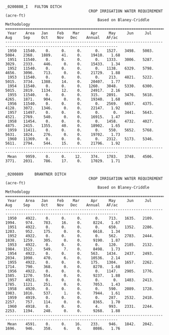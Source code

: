     _0200808_I   FULTON DITCH                                                                                                           
                                         CROP IRRIGATION WATER REQUIREMENT (acre-ft)                                        
                                             Based on Blaney-Criddle Methodology                                            
    ========================================================================================================================
     Year    Area   Jan    Feb    Mar     Apr     May     Jun     Jul     Aug     Sep     Oct    Nov   Dec    Annual   AF/ac
    ------------------------------------------------------------------------------------------------------------------------
     1950   11540.    0.     0.     0.      0.   1527.   3498.   5003.   5084.   2368.   1889.    41.    0.    19410.   1.68
     1951   11540.    0.     0.     0.      0.   1333.   3006.   5287.   3029.   2333.    446.     0.    0.    15433.   1.34
     1952   11540.    0.     0.     0.      0.   1138.   6329.   5798.   4656.   3096.    713.     0.    0.    21729.   1.88
     1953   11540.    0.     0.     0.      0.    213.   4821.   5222.   5015.   3734.   1388.    14.    0.    20407.   1.77
     1954   11540.    0.     0.     0.   1260.   3048.   5330.   6300.   5015.   2819.   1134.    12.    0.    24917.   2.16
     1955   11540.    0.     0.     0.    315.   2891.   3476.   5618.   4265.   1871.    904.     0.    0.    19340.   1.68
     1956   11540.    0.     0.     0.      0.   2569.   6657.   4375.   4128.   3072.   1346.     0.    0.    22147.   1.92
     1957   11497.    0.     0.     0.      0.      0.   3441.   5643.   4521.   2769.    540.     0.    0.    16915.   1.47
     1958   11454.    0.     0.     0.      0.   1458.   4732.   4027.   4875.   2415.   1355.    40.    0.    18902.   1.65
     1959   11411.    0.     0.     0.      0.    550.   5652.   5768.   5631.   1824.    276.     0.    0.    19702.   1.73
     1960   11369.    0.     0.     0.      0.   2312.   5173.   5346.   5611.   2794.    544.    15.    0.    21796.   1.92
    ------------------------------------------------------------------------------------------------------------------------
     Mean    9959.    0.     0.    12.    374.   1783.   3748.   4506.   3771.   2031.    786.    17.    0.    17029.   1.71
                                                                                                                            
                                                                                                                            
    _0200809     BRANTNER DITCH                                                                                             
                                         CROP IRRIGATION WATER REQUIREMENT (acre-ft)                                        
                                             Based on Blaney-Criddle Methodology                                            
    ========================================================================================================================
     Year    Area   Jan    Feb    Mar     Apr     May     Jun     Jul     Aug     Sep     Oct    Nov   Dec    Annual   AF/ac
    ------------------------------------------------------------------------------------------------------------------------
     1950    4922.    0.     0.     0.      0.    713.   1635.   2109.   1994.    974.    783.    16.    0.     8224.   1.67
     1951    4922.    0.     0.     0.      0.    650.   1352.   2286.   1203.    952.    175.     0.    0.     6618.   1.34
     1952    4922.    0.     0.     0.      0.    562.   2783.   2444.   1838.   1259.    305.     0.    0.     9190.   1.87
     1953    4922.    0.     0.     0.      0.    120.   2185.   2132.   1984.   1522.    549.     7.    0.     8498.   1.73
     1954    4922.    0.     0.     0.    563.   1434.   2437.   2493.   2034.   1098.    470.     6.    0.    10536.   2.14
     1955    4922.    0.     0.     0.    175.   1304.   1657.   2262.   1714.    790.    368.     0.    0.     8270.   1.68
     1956    4922.    0.     0.     0.      0.   1147.   2905.   1776.   1585.   1270.    554.     0.    0.     9237.   1.88
     1957    4921.    0.     0.     0.      0.      0.   1483.   2413.   1785.   1121.    251.     0.    0.     7053.   1.43
     1958    4920.    0.     0.     0.      0.    590.   2089.   1728.   1983.   1016.    537.     1.    0.     7944.   1.61
     1959    4919.    0.     0.     0.      0.    287.   2532.   2418.   2257.    757.    114.     0.    0.     8365.   1.70
     1960    4918.    0.     0.     0.      4.    993.   2331.   2244.   2253.   1194.    248.     0.    0.     9268.   1.88
    ------------------------------------------------------------------------------------------------------------------------
     Mean    4591.    0.     0.    16.    233.    946.   1842.   2042.   1696.    946.    358.     6.    0.     8086.   1.76